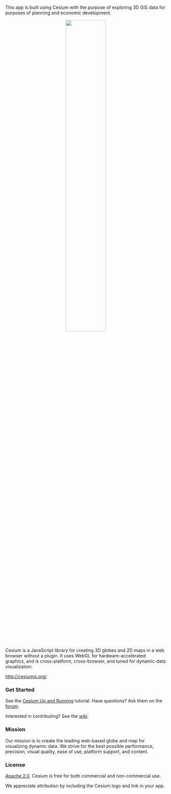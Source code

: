 This app is built using Cesium with the purpose of exploring 3D GIS data for purposes of planning and economic development.

<p align="center">
<img src="https://github.com/AnalyticalGraphicsInc/cesium/wiki/logos/Cesium_Logo_Color.jpg" width="50%" />
</p>

Cesium is a JavaScript library for creating 3D globes and 2D maps in a web browser without a plugin. It uses WebGL for hardware-accelerated graphics, and is cross-platform, cross-browser, and tuned for dynamic-data visualization.

http://cesiumjs.org/

### Get Started ###

See the [Cesium Up and Running](http://cesiumjs.org/2013/04/12/Cesium-up-and-running/) tutorial.  Have questions?  Ask them on the [forum](https://groups.google.com/d/forum/cesium-dev).

Interested in contributing?  See the [wiki](https://github.com/AnalyticalGraphicsInc/cesium/wiki).

### Mission ###

Our mission is to create the leading web-based globe and map for visualizing dynamic data.  We strive for the best possible performance, precision, visual quality, ease of use, platform support, and content.

### License ###

[Apache 2.0](http://www.apache.org/licenses/LICENSE-2.0.html).  Cesium is free for both commercial and non-commercial use.

We appreciate attribution by including the Cesium logo and link in your app.

